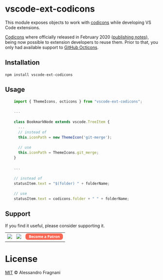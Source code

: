 # vscode-ext-codicons

This module exposes objects to work with [codicons](https://microsoft.github.io/vscode-codicons/dist/codicon.html) while developing VS Code extensions.

[Codicons]() where officially released in February 2020 ([publishing notes](https://code.visualstudio.com/updates/v1_42#_extension-authoring)), being now possible to extension developers to reuse them. Prior to that, you only had available support to [GitHub Octicons](https://primer.style/octicons/).

## Installation

`npm install vscode-ext-codicons`

## Usage

```ts
    import { ThemeIcons, octicons } from "vscode-ext-codicons";

    ...

    class BookmarkNode extends vscode.TreeItem {
      ...
      // instead of
      this.iconPath = new ThemeIcon('git-merge');

      // use
      this.iconPath = ThemeIcons.git_merge;
    }

    ...

    // instead of
    statusItem.text = "$(folder) " + folderName; 

    // use
    statusItem.text = codicons.folder + " " + folderName; 
```

## Support

If you find it useful, please consider supporting it.

<table align="center" width="60%" border="0">
  <tr>
    <td>
      <a title="Paypal" href="https://www.paypal.com/cgi-bin/webscr?cmd=_donations&business=EP57F3B6FXKTU&lc=US&item_name=Alessandro%20Fragnani&item_number=vscode%20extensions&currency_code=USD&bn=PP%2dDonationsBF%3abtn_donate_SM%2egif%3aNonHosted"><img src="https://www.paypalobjects.com/en_US/i/btn/btn_donate_SM.gif"/></a>
    </td>
    <td>
      <a title="Paypal" href="https://www.paypal.com/cgi-bin/webscr?cmd=_donations&business=EP57F3B6FXKTU&lc=BR&item_name=Alessandro%20Fragnani&item_number=vscode%20extensions&currency_code=BRL&bn=PP%2dDonationsBF%3abtn_donate_SM%2egif%3aNonHosted"><img src="https://www.paypalobjects.com/pt_BR/i/btn/btn_donate_SM.gif"/></a>
    </td>
    <td>
      <a title="Patreon" href="https://www.patreon.com/alefragnani"><img src="https://raw.githubusercontent.com/alefragnani/oss-resources/master/images/button-become-a-patron-rounded-small.png"/></a>
    </td>
  </tr>
</table>

# License

[MIT](LICENSE.md) &copy; Alessandro Fragnani
